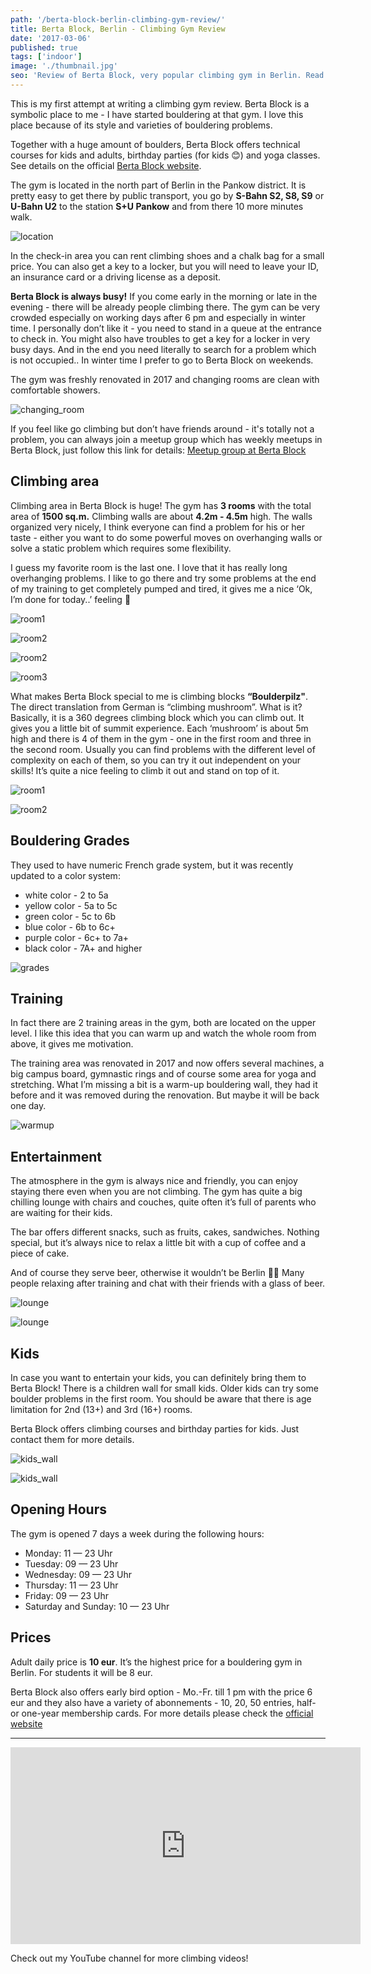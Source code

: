 ```yaml
---
path: '/berta-block-berlin-climbing-gym-review/'
title: Berta Block, Berlin - Climbing Gym Review
date: '2017-03-06'
published: true
tags: ['indoor']
image: './thumbnail.jpg'
seo: 'Review of Berta Block, very popular climbing gym in Berlin. Read more about location, walls, training, entertainment and kids area. Climbing video included.'
---
```


This is my first attempt at writing a climbing gym review. Berta Block is a symbolic place to me - I have started bouldering at that gym. I love this place because of its style and varieties of bouldering problems.

Together with a huge amount of boulders, Berta Block offers technical courses for kids and adults, birthday parties (for kids 😊) and yoga classes. See details on the official [Berta Block website](http://www.bertablock.de/).

The gym is located in the north part of Berlin in the Pankow district. It is pretty easy to get there by public transport, you go by **S-Bahn S2, S8, S9** or **U-Bahn U2** to the station **S+U Pankow** and from there 10 more minutes walk.

![location](./01.jpg)

In the check-in area you can rent climbing shoes and a chalk bag for a small price. You can also get a key to a locker, but you will need to leave your ID, an insurance card or a driving license as a deposit.

**Berta Block is always busy!** If you come early in the morning or late in the evening - there will be already people climbing there. The gym can be very crowded especially on working days after 6 pm and especially in winter time. I personally don’t like it - you need to stand in a queue at the entrance to check in. You might also have troubles to get a key for a locker in very busy days. And in the end you need literally to search for a problem which is not occupied.. In winter time I prefer to go to Berta Block on weekends.

The gym was freshly renovated in 2017 and changing rooms are clean with comfortable showers.

![changing_room](./02.jpg)

If you feel like go climbing but don’t have friends around - it's totally not a problem, you can always join a meetup group which has weekly meetups in Berta Block, just follow this link for details: [Meetup group at Berta Block](https://www.meetup.com/Berlin-Rock-Climbing-and-Bouldering-Meetup/events/239007937/)

## Climbing area

Climbing area in Berta Block is huge! The gym has **3 rooms** with the total area of **1500 sq.m.** Climbing walls are about **4.2m - 4.5m** high. The walls organized very nicely, I think everyone can find a problem for his or her taste - either you want to do some powerful moves on overhanging walls or solve a static problem which requires some flexibility.

I guess my favorite room is the last one. I love that it has really long overhanging problems. I like to go there and try some problems at the end of my training to get completely pumped and tired, it gives me a nice ‘Ok, I’m done for today..’ feeling 💪

![room1](./03.jpg)

![room2](./04.jpg)

![room2](./05.jpg)

![room3](./06.jpg)

What makes Berta Block special to me is climbing blocks **“Boulderpilz"**. The direct translation from German is “climbing mushroom”. What is it? Basically, it is a 360 degrees climbing block which you can climb out. It gives you a little bit of summit experience. Each ‘mushroom’ is about 5m high and there is 4 of them in the gym - one in the first room and three in the second room. Usually you can find problems with the different level of complexity on each of them, so you can try it out independent on your skills! It’s quite a nice feeling to climb it out and stand on top of it.

![room1](./07.jpg)

![room2](./08.jpg)

## Bouldering Grades

They used to have numeric French grade system, but it was recently updated to a color system:

- white color - 2 to 5a
- yellow color - 5a to 5c
- green color - 5c to 6b
- blue color - 6b to 6c+
- purple color - 6c+ to 7a+
- black color - 7A+ and higher

![grades](./09.jpg)

## Training

In fact there are 2 training areas in the gym, both are located on the upper level. I like this idea that you can warm up and watch the whole room from above, it gives me motivation.

The training area was renovated in 2017 and now offers several machines, a big campus board, gymnastic rings and of course some area for yoga and stretching. What I’m missing a bit is a warm-up bouldering wall, they had it before and it was removed during the renovation. But maybe it will be back one day.

![warmup](./10.jpg)

## Entertainment

The atmosphere in the gym is always nice and friendly, you can enjoy staying there even when you are not climbing. The gym has quite a big chilling lounge with chairs and couches, quite often it’s full of parents who are waiting for their kids.

The bar offers different snacks, such as fruits, cakes, sandwiches. Nothing special, but it’s always nice to relax a little bit with a cup of coffee and a piece of cake.

And of course they serve beer, otherwise it wouldn’t be Berlin 🍺😊 Many people relaxing after training and chat with their friends with a glass of beer.

![lounge](./11.jpg)

![lounge](./12.jpg)

## Kids

In case you want to entertain your kids, you can definitely bring them to Berta Block! There is a children wall for small kids. Older kids can try some boulder problems in the first room. You should be aware that there is age limitation for 2nd (13+) and 3rd (16+) rooms.

Berta Block offers climbing courses and birthday parties for kids. Just contact them for more details.

![kids_wall](./13.jpg)

![kids_wall](./14.jpg)

## Opening Hours

The gym is opened 7 days a week during the following hours:

- Monday: 11 — 23 Uhr
- Tuesday: 09 — 23 Uhr
- Wednesday: 09 — 23 Uhr
- Thursday: 11 — 23 Uhr
- Friday: 09 — 23 Uhr
- Saturday and Sunday: 10 — 23 Uhr

## Prices

Adult daily price is **10 eur**. It’s the highest price for a bouldering gym in Berlin. For students it will be 8 eur.

Berta Block also offers early bird option - Mo.-Fr. till 1 pm with the price 6 eur and they also have a variety of abonnements - 10, 20, 50 entries, half- or one-year membership cards. For more details please check the [official website](www.bertablock.de)

---

<iframe width="560" height="315" src="https://www.youtube.com/embed/WB0d1PowQXM" frameborder="0" allow="autoplay; encrypted-media" allowfullscreen></iframe>

Check out my YouTube channel for more climbing videos!
